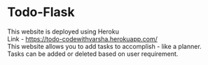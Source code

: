 # Todo-Flask
This website is deployed using Heroku<br>
Link - https://todo-codewithvarsha.herokuapp.com/ <br>
This website allows you to add tasks to accomplish - like a planner. <br>
Tasks can be added or deleted based on user requirement.

